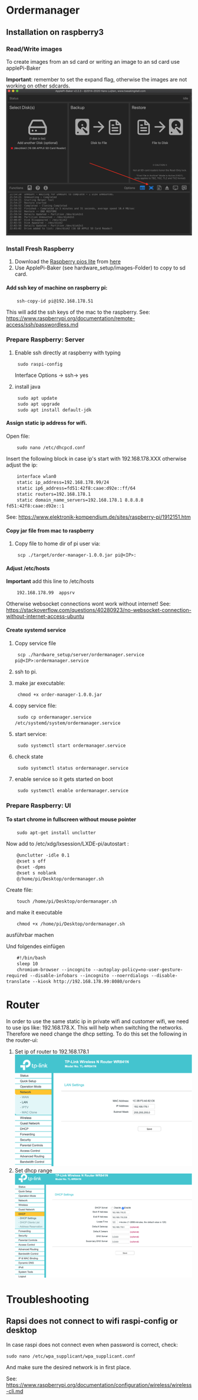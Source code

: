 # Ordermanager

## Installation on raspberry3

### Read/Write images
To create images from an sd card or writing an image to an sd card use applePi-Baker

<b>Important</b>: remember to set the expand flag, otherwise the images are not working on other sdcards.
![](documentation/images/applepibaker_resize.png)

### Install Fresh Raspberry

1. Download the [Raspberry pios lite](https://downloads.raspberrypi.org/raspios_lite_armhf_latest) from [here](https://www.raspberrypi.org/downloads/raspbian/)
2. Use ApplePi-Baker (see hardware_setup/images-Folder) to copy to sd card.


#### Add ssh key of machine on raspberry pi:
        
        ssh-copy-id pi@192.168.178.51
This will add the ssh keys of the mac to the raspberry.
See: https://www.raspberrypi.org/documentation/remote-access/ssh/passwordless.md

### Prepare Raspberry: Server
1. Enable ssh directly at raspberry with typing 
    
        sudo raspi-config
   
   Interface Options -> ssh-> yes
2. install java
       
        sudo apt update
        sudo apt upgrade
        sudo apt install default-jdk

#### Assign static ip address for wifi. 
Open file:

        sudo nano /etc/dhcpcd.conf

Insert the following block in case ip's start with 192.168.178.XXX otherwise adjust the ip:

        interface wlan0
        static ip_address=192.168.178.99/24
        static ip6_address=fd51:42f8:caae:d92e::ff/64
        static routers=192.168.178.1
        static domain_name_servers=192.168.178.1 8.8.8.8 fd51:42f8:caae:d92e::1
See: https://www.elektronik-kompendium.de/sites/raspberry-pi/1912151.htm

#### Copy jar file from mac to raspberry

1. Copy file to home dir of pi user via:

        scp ./target/order-manager-1.0.0.jar pi@<IP>:
    
#### Adjust /etc/hosts 
<b>Important</b> add this line to /etc/hosts

		192.168.178.99  appsrv
		
Otherwise websocket connections wont work without internet!
See: https://stackoverflow.com/questions/40280923/no-websocket-connection-without-internet-access-ubuntu		

#### Create systemd service

1. Copy service file

        scp ./hardware_setup/server/ordermanager.service pi@<IP>:ordermanager.service
1. ssh to pi.
1. make jar executable:
            
        chmod +x order-manager-1.0.0.jar
1. copy service file:
   
        sudo cp ordermanager.service /etc/systemd/system/ordermanager.service
1. start service:

        sudo systemctl start ordermanager.service
1. check state
    
        sudo systemctl status ordermanager.service
1. enable service so it gets started on boot

        sudo systemctl enable ordermanager.service
  
  
### Prepare Raspberry: UI


#### To start chrome in fullscreen without mouse pointer 
    
    	sudo apt-get install unclutter

		
Now add to /etc/xdg/lxsession/LXDE-pi/autostart :

        @unclutter -idle 0.1
        @xset s off
        @xset -dpms
        @xset s noblank
        @/home/pi/Desktop/ordermanager.sh
        

Create file:

		touch /home/pi/Desktop/ordermanager.sh
		
and make it executable
        
        chmod +x /home/pi/Desktop/ordermanager.sh
        
ausführbar machen

Und folgendes einfügen

        #!/bin/bash
        sleep 10
        chromium-browser --incognito --autoplay-policy=no-user-gesture-required --disable-infobars --incognito --noerrdialogs --disable-translate --kiosk http://192.168.178.99:8080/orders
        
        
# Router
In order to use the same static ip in private wifi and customer wifi, we need to use ips like: 192.168.178.X. This will help when switching the networks.
Therefore we need change the dhcp setting. To do this set the following in the router-ui:

1. Set ip of router to 192.168.178.1
![](documentation/images/router/1.png)
2. Set dhcp range
![](documentation/images/router/2.png)

# Troubleshooting

## Rapsi does not connect to wifi raspi-config or desktop
In case raspi does not connect even when password is correct, check:

    sudo nano /etc/wpa_supplicant/wpa_supplicant.conf

And make sure the desired network is in first place.

See: https://www.raspberrypi.org/documentation/configuration/wireless/wireless-cli.md

    